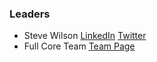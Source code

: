 ### Leaders
* Steve Wilson [LinkedIn](https://www.linkedin.com/in/wilsonsd/) [Twitter](https://twitter.com/virtualsteve)
* Full Core Team [Team Page](https://github.com/OWASP/www-project-top-10-for-large-language-model-applications/wiki/V1-Core-Team)

